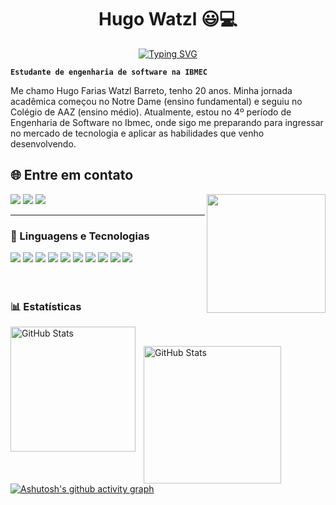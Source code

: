 <div align="center">

# Hugo Watzl 😃💻

[![Typing SVG](https://readme-typing-svg.herokuapp.com/?color=00bfbf&size=35&center=true&vCenter=true&width=1000&lines=Olá,+Seja+Bem-Vindo!+👋;Estudante+de+Engenharia+de+Sofware+no+IBMEC;Apaixonado+por+Tecnologia++👨‍💻)](https://git.io/typing-svg)

</div>


**`Estudante de engenharia de software na IBMEC`**

Me chamo Hugo Farias Watzl Barreto, tenho 20 anos. Minha jornada acadêmica começou no Notre Dame (ensino fundamental) e seguiu no Colégio de AAZ (ensino médio). Atualmente, estou no 4º período de Engenharia de Software no Ibmec, onde sigo me preparando para ingressar no mercado de tecnologia e aplicar as habilidades que venho desenvolvendo.

## 🌐 Entre em contato
<div align="left">
  <img align="right" alt="" height="190px" src="./src/study.gif">
  <a href="https://www.linkedin.com/in/Hugo-Watzl/" target="_blank"><img src="https://img.shields.io/badge/-LinkedIn-%230077B5?style=for-the-badge&logo=linkedin&logoColor=white" target="_blank"></a>
  <a href="mailto:hugofariaswatzl@hotmail.com" target="_blank"><img src="https://img.shields.io/badge/-Gmail-%23333?style=for-the-badge&logo=gmail&logoColor=white" target="_blank"></a>
 <a href="https://www.instagram.com/hugowatzl/" target="_blank"><img src="https://img.shields.io/badge/-Instagram-%23E4405F?style=for-the-badge&logo=instagram&logoColor=white" target="_blank"></a>
</div>

---

### 🤖 Linguagens e Tecnologias 



<div align="left">
<img src="https://img.shields.io/badge/Git-E34F26?style=for-the-badge&logo=git&logoColor=white">
  <img src="https://img.shields.io/badge/GitHub-100000?style=for-the-badge&logo=github&logoColor=white">
  <img src="https://img.shields.io/badge/Python-14354C?style=for-the-badge&logo=python&logoColor=white">
  <img src="https://img.shields.io/badge/Java-5F3B3A?style=for-the-badge&logo=java&logoColor=white">
  <img src="https://img.shields.io/badge/HTML5-E34F26?style=for-the-badge&logo=html5&logoColor=white">
  <img src="https://img.shields.io/badge/CSS3-1572B6?style=for-the-badge&logo=css3&logoColor=white">
  <img src="https://img.shields.io/badge/JavaScript-F7DF1E?style=for-the-badge&logo=javascript&logoColor=black">
  <img src="https://img.shields.io/badge/C%2B%2B-00599C?style=for-the-badge&logo=c%2B%2B&logoColor=white">
   <img src="https://img.shields.io/badge/Figma-F24E1E?style=for-the-badge&logo=figma&logoColor=white">
  <img src="https://img.shields.io/badge/MySQL-005C84?style=for-the-badge&logo=mysql&logoColor=white">


</div>

<br/>
<br/>

### 📊 Estatísticas

<p>
  <img 
    align="left" 
    alt="GitHub Stats" 
    height="200" 
    style="padding-right: 10px;" 
    src="https://github-readme-stats.vercel.app/api?username=HugoWatzl&show_icons=true&theme=tokyonight&include_all_commits=true&locale=pt-br" 
  />

<br/>

<img 
      align="left" 
      alt="GitHub Stats" 
      height="220" 
      src="https://github-readme-stats.vercel.app/api/top-langs/?username=HugoWatzl&theme=tokyonight&layout=compact&custom_title=Tecnologias&langs_count=9" 
  />

</p>


[![Ashutosh's github activity graph](https://github-readme-activity-graph.vercel.app/graph?username=HugoWatzl&bg_color=0d1117&color=00bfbf&line=00bfbf&point=00bfbf&area=true&hide_border=true)](https://github.com/ashutosh00710/github-readme-activity-graph)
